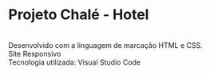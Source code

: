 <h1>Projeto Chalé - Hotel</h1>
<br>
Desenvolvido com a linguagem de marcação HTML e CSS.
<br>
Site Responsivo
<br>
Tecnologia utilizada:
Visual Studio Code
